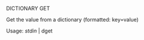 DICTIONARY GET

Get the value from a dictionary (formatted: key=value)

Usage: *stdin* | dget <key>
